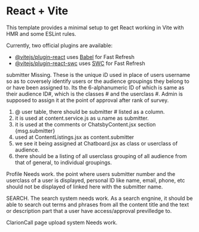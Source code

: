 # React + Vite

This template provides a minimal setup to get React working in Vite with HMR and some ESLint rules.

Currently, two official plugins are available:

- [@vitejs/plugin-react](https://github.com/vitejs/vite-plugin-react/blob/main/packages/plugin-react/README.md) uses [Babel](https://babeljs.io/) for Fast Refresh
- [@vitejs/plugin-react-swc](https://github.com/vitejs/vite-plugin-react-swc) uses [SWC](https://swc.rs/) for Fast Refresh


submitter Missing.
These is the unique iD used in place of users username so as to coversely identify users or the audience groupings they belong to or have been assigned to.
Its the 6-alphanumeric ID
of which is same as their audience ID#, which is the classes # and the userclass #. Admin is supposed to assign it at the point of approval after rank of survey.
1. @ user table, there should be submitter # listed as a column.
2. it is used at content.service.js as u.name as submitter.
3. it is used at the comments or ChatsbyContent.jsx section {msg.submitter}
4. used at ContentListings.jsx as content.submitter
5. we see it being assigned at Chatboard.jsx as class or userclass of audience.
6. there should be a listing of all userclass grouping of all audience from that of general, to individual groupings. 

Profile
Needs work.
the point where users submitter number and the userclass of a user is displayed, personal ID like name, email, phone, etc should not be displayed of linked here with the submitter name.

SEARCH.
The search system needs work. 
As a search engnine, it should be able to search out terms and phrases from all the content title and the text or description part that a user have access/approval previlledge to.

ClarionCall page upload system
Needs work.